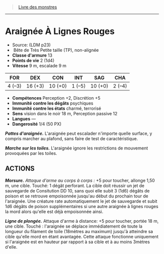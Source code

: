 ﻿> [Livre des monstres](tome_of_beasts.md)

---

# Araignée À Lignes Rouges

- Source: (LDM p23)
-  Bête de Très Petite taille (TP), non-alignée
- **Classe d'armure** 13
- **Points de vie** 2 (1d4)
- **Vitesse** 9 m, escalade 9 m

|FOR|DEX|CON|INT|SAG|CHA|
|---|---|---|---|---|---|
|4 (–3)|16 (+3)|10 (+0)|1 (–5)|10 (+0)|2 (–4)|

- **Compétences** Perception +2, Discrétion +5
- **Immunité contre les dégâts** psychiques
- **Immunité contre les états** charmé, terrorisé
- **Sens** vision dans le noir 18 m, Perception passive 12
- **Langues** —
- **Dangerosité** 1/4 (50 PX)

**_Pattes d'araignée._** L'araignée peut escalader n'importe quelle surface, y compris marcher au plafond, sans faire de test de caractéristique.

**_Marche sur les toiles._** L'araignée ignore les restrictions de mouvement provoquées par les toiles.

## ACTIONS

**_Morsure._** _Attaque d'arme au corps à corps :_ +5 pour toucher, allonge 1,50 m, une cible. Touché: 1 dégât perforant. La cible doit réussir un jet de sauvegarde de Consitution DD 10, sans quoi elle subit 3 (1d6) dégâts de poison et se retrouve empoisonnée jusqu'au début du prochain tour de l'araignée. Une créature rate automatiquement le jet de sauvegarde et subit 1d6 dégâts de poison supplémentaires si une autre araignée à lignes rouges la mord alors qu'elle est déjà empoisonnée ainsi.

**_Ligne de plongée._** Attaque d'arme à distance: +5 pour toucher, portée 18 m, une cible. Touché : l'araignée se déplace immédiatement de toute la longueur du filament de toile (18mètres au maximum) jusqu'à atteindre sa cible qu'elle mord en étant avantagée. Cette attaque fonctionne uniquement si l'araignée est en hauteur par rapport à sa cible et à au moins 3mètres d'elle.


